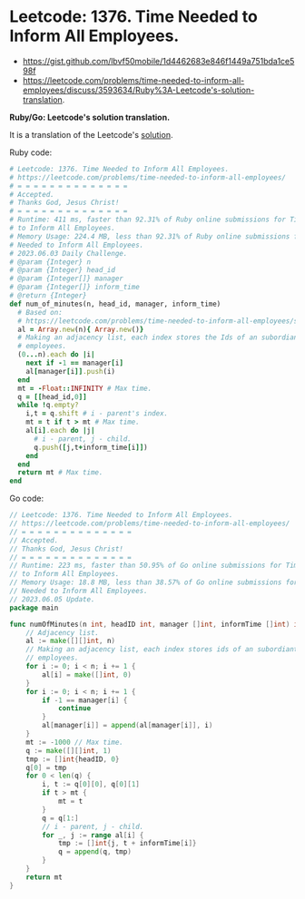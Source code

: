 # Leetcode: 1376. Time Needed to Inform All Employees.

- https://gist.github.com/lbvf50mobile/1d4462683e846f1449a751bda1ce598f
- https://leetcode.com/problems/time-needed-to-inform-all-employees/discuss/3593634/Ruby%3A-Leetcode's-solution-translation.


**Ruby/Go: Leetcode's solution translation.**

It is a translation of the Leetcode's [solution](https://leetcode.com/problems/time-needed-to-inform-all-employees/solution/).


Ruby code:
```Ruby
# Leetcode: 1376. Time Needed to Inform All Employees.
# https://leetcode.com/problems/time-needed-to-inform-all-employees/
# = = = = = = = = = = = = = =
# Accepted.
# Thanks God, Jesus Christ!
# = = = = = = = = = = = = = =
# Runtime: 411 ms, faster than 92.31% of Ruby online submissions for Time Needed
# to Inform All Employees.
# Memory Usage: 224.4 MB, less than 92.31% of Ruby online submissions for Time
# Needed to Inform All Employees.
# 2023.06.03 Daily Challenge.
# @param {Integer} n
# @param {Integer} head_id
# @param {Integer[]} manager
# @param {Integer[]} inform_time
# @return {Integer}
def num_of_minutes(n, head_id, manager, inform_time)
  # Based on:
  # https://leetcode.com/problems/time-needed-to-inform-all-employees/solution/
  al = Array.new(n){ Array.new()}
  # Making an adjacency list, each index stores the Ids of an subordiante
  # employees.
  (0...n).each do |i|
    next if -1 == manager[i]
    al[manager[i]].push(i)
  end
  mt = -Float::INFINITY # Max time.
  q = [[head_id,0]]
  while !q.empty?
    i,t = q.shift # i - parent's index.
    mt = t if t > mt # Max time.
    al[i].each do |j|
      # i - parent, j - child.
      q.push([j,t+inform_time[i]])
    end
  end
  return mt # Max time.
end
```

Go code:
```Go
// Leetcode: 1376. Time Needed to Inform All Employees.
// https://leetcode.com/problems/time-needed-to-inform-all-employees/
// = = = = = = = = = = = = = =
// Accepted.
// Thanks God, Jesus Christ!
// = = = = = = = = = = = = = =
// Runtime: 223 ms, faster than 50.95% of Go online submissions for Time Needed
// to Inform All Employees.
// Memory Usage: 18.8 MB, less than 38.57% of Go online submissions for Time
// Needed to Inform All Employees.
// 2023.06.05 Update.
package main

func numOfMinutes(n int, headID int, manager []int, informTime []int) int {
	// Adjacency list.
	al := make([][]int, n)
	// Making an adjacency list, each index stores ids of an subordiante
	// employees.
	for i := 0; i < n; i += 1 {
		al[i] = make([]int, 0)
	}
	for i := 0; i < n; i += 1 {
		if -1 == manager[i] {
			continue
		}
		al[manager[i]] = append(al[manager[i]], i)
	}
	mt := -1000 // Max time.
	q := make([][]int, 1)
	tmp := []int{headID, 0}
	q[0] = tmp
	for 0 < len(q) {
		i, t := q[0][0], q[0][1]
		if t > mt {
			mt = t
		}
		q = q[1:]
		// i - parent, j - child.
		for _, j := range al[i] {
			tmp := []int{j, t + informTime[i]}
			q = append(q, tmp)
		}
	}
	return mt
}
```
